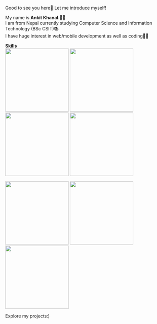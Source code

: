 Good to see you here👋 Let me introduce myself!

My name is <b>Ankit Khanal.</b>🙍‍♂️ <br/>
I am from Nepal currently studying Computer Science and Information Technology (BSc CSIT)📚 <br/>
I have huge interest in web/mobile development as well as coding🧑‍💻 <br/>

<b>Skills</b> <br>
<img src="https://cdn.pixabay.com/photo/2017/08/05/11/16/logo-2582748_1280.png
"  height="200px" width="200px">
<img src="https://cdn.pixabay.com/photo/2017/08/05/11/16/logo-2582747_1280.png
"  height="200px" width="200px">
<img src="https://www.pngkey.com/png/full/377-3771917_scss-logo.png
"  height="200px" width="200px">
<img src="https://cdn.pixabay.com/photo/2015/04/23/17/41/javascript-736400_960_720.png
"  height="200px" width="200px">

<img src="https://cdn.freebiesupply.com/logos/large/2x/react-1-logo-png-transparent.png
"  height="200px" width="200px">
<img src="https://www.openxcell.com/wp-content/uploads/2021/11/dango-inner-2.png
"  height="200px" width="200px">
<img src="https://www.svgrepo.com/show/376337/node-js.svg
"  height="200px" width="200px">

Explore my projects:)












